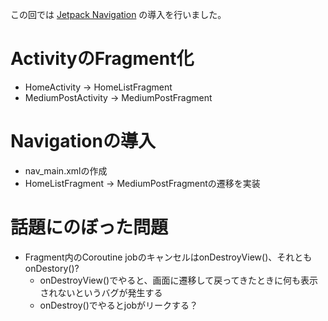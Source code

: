 この回では [Jetpack Navigation](https://developer.android.com/guide/navigation/) の導入を行いました。

# ActivityのFragment化
- HomeActivity -> HomeListFragment
- MediumPostActivity -> MediumPostFragment

# Navigationの導入
- nav_main.xmlの作成
- HomeListFragment -> MediumPostFragmentの遷移を実装

# 話題にのぼった問題
- Fragment内のCoroutine jobのキャンセルはonDestroyView()、それともonDestory()?
  - onDestroyView()でやると、画面に遷移して戻ってきたときに何も表示されないというバグが発生する
  - onDestroy()でやるとjobがリークする？
